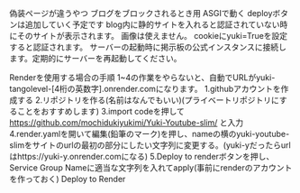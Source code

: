 偽装ページが違うやつ
ブログをブロックされるとき用
ASGIで動く
deployボタンは追加していく予定です
blog内に静的サイトを入れると認証されていない時にそのサイトが表示されます。
画像は使えません。
cookieにyuki=Trueを設定すると認証されます。
サーバーの起動時に掲示板の公式インスタンスに接続します。定期的にサーバーを再起動してください。

Renderを使用する場合の手順
1~4の作業をやらないと、自動でURLがyuki-tangolevel-[4桁の英数字].onrender.comになります。
1.githubアカウントを作成する
2.リポジトリを作る(名前はなんでもいい)(プライベートリポジトリにすることをおすすめします)
3.import codeを押して https://github.com/mochidukiyukimi/Yuki-Youtube-slim/ と入力
4.render.yamlを開いて編集(鉛筆のマーク)を押し、nameの横のyuki-youtube-slimをサイトのurlの最初の部分にしたい文字列に変更する。(yuki-yだったらurlはhttps://yuki-y.onrender.comになる)
5.Deploy to renderボタンを押し、Service Group Nameに適当な文字列を入れてapply(事前にrenderのアカウントを作っておく)  Deploy to Render

